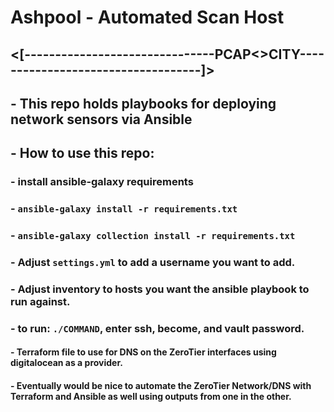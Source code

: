 #                          Ashpool - Automated Scan Host 

## <[-------------------------------PCAP<>CITY-----------------------------------]>
## - This repo holds playbooks for deploying network sensors via Ansible

## - How to use this repo:
   ### - install ansible-galaxy requirements
   ###     - `ansible-galaxy install -r requirements.txt`
   ###     - `ansible-galaxy collection install -r requirements.txt`
   ### - Adjust `settings.yml` to add a username you want to add.
   ### - Adjust inventory to hosts you want the ansible playbook to run against.
   ### - to run: `./COMMAND`, enter ssh, become, and vault password.

#### - Terraform file to use for DNS on the ZeroTier interfaces using digitalocean as a provider.
#### - Eventually would be nice to automate the ZeroTier Network/DNS with Terraform and Ansible as well using outputs from one in the other.

